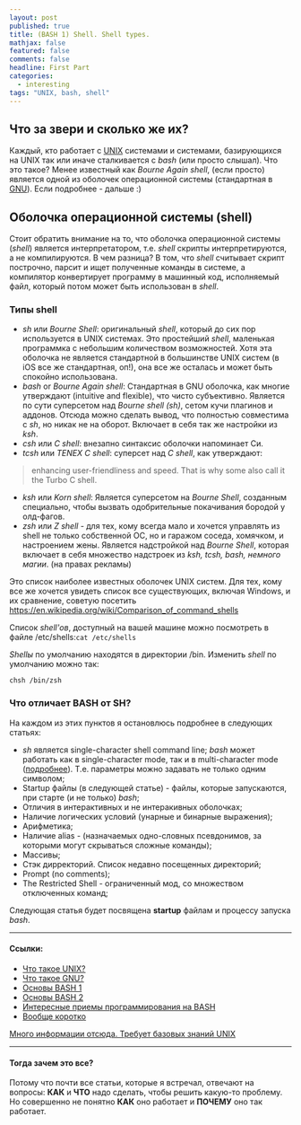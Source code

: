 ```yaml
---
layout: post
published: true
title: (BASH 1) Shell. Shell types.
mathjax: false
featured: false
comments: false
headline: First Part
categories: 
  - interesting
tags: "UNIX, bash, shell"
---
```


<h2>Что за звери и сколько же их?</h2>

Каждый, кто работает с [UNIX](https://en.wikipedia.org/wiki/Unix) системами и системами, базирующихся на UNIX так или иначе сталкивается с *bash* (или просто слышал). Что это такое? Менее известный как *Bourne Again shell*, (если просто) является одной из оболочек операционной системы (стандартная в [GNU](https://en.wikipedia.org/wiki/GNU)). Если подробнее - дальше :)

<h2>Оболочка операционной системы (shell)</h2>

Стоит обратить внимание на то, что оболочка операционной системы (*shell*) является интерпретатором, т.е. *shell* скрипты интерпретируются, а не компилируются. В чем разница? В том, что *shell* считывает скрипт построчно, парсит и ищет полученные команды в системе, а компилятор конвертирует программу в машинный код, исполняемый файл, который потом может быть использован в *shell*.


<h3>Типы shell</h3>

- *sh* или *Bourne Shell*: оригинальный *shell*, который до сих пор используется в UNIX системах. Это простейший *shell*, маленькая программка с небольшим количеством возможностей. Хотя эта оболочка не является стандартной в большинстве UNIX систем (в iOS все же стандартная, оп!), она все же осталась и может быть спокойно использована.
- *bash* or *Bourne Again shell*: Стандартная в GNU оболочка, как многие утверждают (intuitive and flexible), что чисто субъективно. Является по сути суперсетом над *Bourne shell (sh)*, сетом кучи плагинов и аддонов. Отсюда можно сделать вывод, что полностью совместима с *sh*, но никак не на оборот. Включает в себя так же настройки из *ksh*.
- *csh* или *C shell*: внезапно синтаксис оболочки напоминает Си.
- *tcsh* или *TENEX C shell*: суперсет над *C shell*, как утверждают:

>enhancing user-friendliness and speed. That is why some also call it the Turbo C shell.

- *ksh* или *Korn shell*: Является суперсетом на *Bourne Shell*, созданным специально, чтобы вызвать одобрительные покачивания бородой у олд-фагов.
- *zsh* или *Z shell* - для тех, кому всегда мало и хочется управлять из shell не только собственной ОС, но и гаражом соседа, хомячком, и настроением жены. Является надстройкой над *Bourne Shell*, которая включает в себя множество надстроек из *ksh, tcsh, bash, немного магии*. (на правах рекламы)

Это список наиболее известных оболочек UNIX систем. Для тех, кому все же хочется увидеть список все существующих, включая Windows, и их сравнение, советую посетить https://en.wikipedia.org/wiki/Comparison_of_command_shells

Список *shell'ов*, доступный на вашей машине можно посмотреть в файле /etc/shells:<code>cat /etc/shells</code>

*Shellы* по умолчанию находятся в директории /bin.
Изменить *shell* по умолчанию можно так:
<p><code>chsh /bin/zsh</code></p>

<h3>Что отличает BASH от SH?</h3>

На каждом из этих пунктов я остановлюсь подробнее в следующих статьях:

- *sh* является single-character shell command line; *bash* может работать как в single-character mode, так и в multi-character mode ([подробнее](https://www.gnu.org/software/bash/manual/html_node/Invoking-Bash.html)). Т.е. параметры можно задавать не только одним символом;
- Startup файлы (в следующей статье) - файлы, которые запускаются, при старте (и не только) *bash*;
- Отличия в интерактивных и не интеракивных оболочках;
- Наличие логических условий (унарные и бинарные выражения);
- Арифметика;
- Наличие alias - (назначаемых одно-словных псевдонимов, за которыми могут скрываться сложные команды);
- Массивы;
- Стэк дирректорий. Список недавно посещенных директорий;
- Prompt (no comments);
- The Restricted Shell - ограниченный мод, со множеством отключенных команд;

Следующая статья будет посвящена **startup** файлам и процессу запуска *bash*.

-----------------------------
<h4>Ссылки:</h4>

* [Что такое UNIX?](https://en.wikipedia.org/wiki/UNIX)
* [Что такое GNU?](https://en.wikipedia.org/wiki/GNU)
* [Основы BASH 1](http://habrahabr.ru/post/47163/)
* [Основы BASH 2](http://habrahabr.ru/post/52871/)
* [Интересные приемы программирования на BASH](http://habrahabr.ru/post/221273/)
* [Вообще коротко](http://habrahabr.ru/post/120198/)

[Много информации отсюда. Требует базовых знаний UNIX](http://www.tldp.org/LDP/Bash-Beginners-Guide/Bash-Beginners-Guide.pdf)

-----------------------------
<h4>Тогда зачем это все?</h4>

Потому что почти все статьи, которые я встречал, отвечают на вопросы: **КАК** и **ЧТО** надо сделать, чтобы решить какую-то проблему. Но совершенно не понятно **КАК** оно работает и **ПОЧЕМУ** оно так работает.
